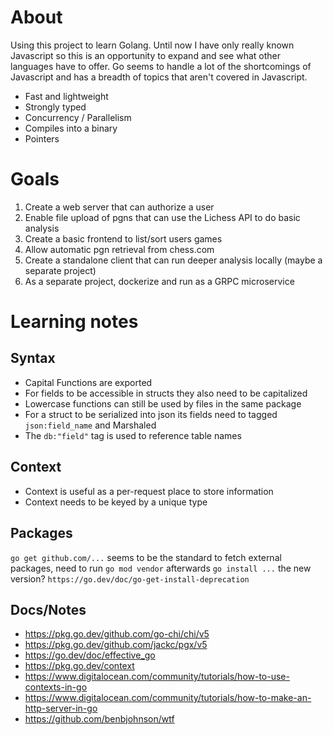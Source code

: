 # About

Using this project to learn Golang. Until now I have only really known Javascript so this is an opportunity to expand and see what other languages have to offer. Go seems to handle a lot of the shortcomings of Javascript and has a breadth of topics that aren't covered in Javascript.

- Fast and lightweight
- Strongly typed
- Concurrency / Parallelism
- Compiles into a binary
- Pointers

# Goals

1. Create a web server that can authorize a user
2. Enable file upload of pgns that can use the Lichess API to do basic analysis
3. Create a basic frontend to list/sort users games
4. Allow automatic pgn retrieval from chess.com
5. Create a standalone client that can run deeper analysis locally (maybe a separate project)
6. As a separate project, dockerize and run as a GRPC microservice

# Learning notes

## Syntax

- Capital Functions are exported
- For fields to be accessible in structs they also need to be capitalized
- Lowercase functions can still be used by files in the same package
- For a struct to be serialized into json its fields need to tagged `json:field_name` and Marshaled
- The `db:"field"` tag is used to reference table names

## Context

- Context is useful as a per-request place to store information
- Context needs to be keyed by a unique type

## Packages

`go get github.com/...` seems to be the standard to fetch external packages, need to run `go mod vendor` afterwards
`go install ...` the new version? `https://go.dev/doc/go-get-install-deprecation`

## Docs/Notes

- https://pkg.go.dev/github.com/go-chi/chi/v5
- https://pkg.go.dev/github.com/jackc/pgx/v5
- https://go.dev/doc/effective_go
- https://pkg.go.dev/context
- https://www.digitalocean.com/community/tutorials/how-to-use-contexts-in-go
- https://www.digitalocean.com/community/tutorials/how-to-make-an-http-server-in-go
- https://github.com/benbjohnson/wtf

